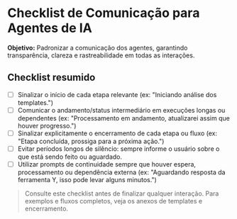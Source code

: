 # Checklist de Comunicação para Agentes de IA

**Objetivo:** Padronizar a comunicação dos agentes, garantindo transparência, clareza e rastreabilidade em todas as interações.

## Checklist resumido
- [ ] Sinalizar o início de cada etapa relevante (ex: "Iniciando análise dos templates.")
- [ ] Comunicar o andamento/status intermediário em execuções longas ou dependentes (ex: "Processamento em andamento, atualizarei assim que houver progresso.")
- [ ] Sinalizar explicitamente o encerramento de cada etapa ou fluxo (ex: "Etapa concluída, prossiga para a próxima ação.")
- [ ] Evitar períodos longos de silêncio: sempre informe o usuário sobre o que está sendo feito ou aguardado.
- [ ] Utilizar prompts de continuidade sempre que houver espera, processamento ou dependência externa (ex: "Aguardando resposta da ferramenta Y, isso pode levar alguns minutos.")

> Consulte este checklist antes de finalizar qualquer interação. Para exemplos e fluxos completos, veja os anexos de templates e encerramento.
